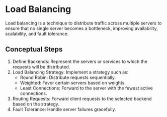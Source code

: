 # Load Balancing

Load balancing is a technique to distribute traffic across multiple servers to ensure that no single server becomes a bottleneck, improving availability, scalability, and fault tolerance.

## Conceptual Steps

1. Define Backends: Represent the servers or services to which the requests will be distributed.
2. Load Balancing Strategy: Implement a strategy such as:
   - Round Robin: Distribute requests sequentially.
   - Weighted: Favor certain servers based on weights.
   - Least Connections: Forward to the server with the fewest active connections.
3. Routing Requests: Forward client requests to the selected backend based on the strategy.
4. Fault Tolerance: Handle server failures gracefully.


